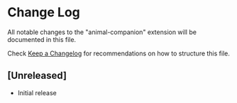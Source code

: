 # Change Log

All notable changes to the "animal-companion" extension will be documented in this file.

Check [Keep a Changelog](http://keepachangelog.com/) for recommendations on how to structure this file.

## [Unreleased]

- Initial release